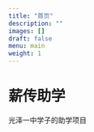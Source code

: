 ```yaml
---
title: "首页"
description: ""
images: []
draft: false
menu: main
weight: 1
---
```


# 薪传助学  
光泽一中学子的助学项目
